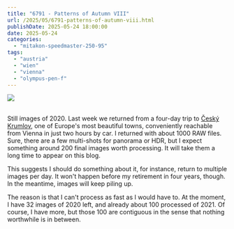 ```yaml
---
title: "6791 - Patterns of Autumn VIII"
url: /2025/05/6791-patterns-of-autumn-viii.html
publishDate: 2025-05-24 18:00:00
date: 2025-05-24
categories:
  - "mitakon-speedmaster-250-95"
tags:
  - "austria"
  - "wien"
  - "vienna"
  - "olympus-pen-f"
---
```

<div class="container">
<div class="center"><a target="_blank" href="https://d25zfm9zpd7gm5.cloudfront.net/1200x1200/2020/20201101_143454_lr.jpg"><img class="webfeedsFeaturedVisual" src="https://d25zfm9zpd7gm5.cloudfront.net/0600x0600/2020/20201101_143454_lr.jpg" /></a></div>
</div>
<br />

Still images of 2020. Last week we returned from a four-day
trip to [Český
Krumlov](https://en.wikipedia.org/wiki/%C4%8Cesk%C3%BD_Krumlov),
one of Europe's most beautiful towns, conveniently reachable
from Vienna in just two hours by car. I returned with about
1000 RAW files. Sure, there are a few multi-shots for
panorama or HDR, but I expect something around 200 final
images worth processing. It will take them a long time to
appear on this blog.

This suggests I should do something about it, for instance,
return to multiple images per day. It won't happen before my
retirement in four years, though. In the meantime, images
will keep piling up.

The reason is that I can't process as fast as I would have
to. At the moment, I have 32 images of 2020 left, and
already about 100 processed of 2021. Of course, I have more,
but those 100 are contiguous in the sense that nothing
worthwhile is in between.
